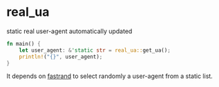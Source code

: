 # real_ua

static real user-agent automatically updated

```rust
fn main() {
    let user_agent: &'static str = real_ua::get_ua();
    println!("{}", user_agent);
}
```

It depends on [fastrand](https://github.com/smol-rs/fastrand) to select randomly a user-agent from a static list.
